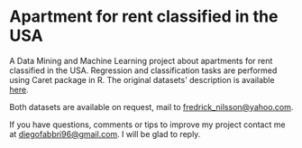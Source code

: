 # Apartment for rent classified in the USA
A Data Mining and Machine Learning project about apartments for rent classified in the USA. Regression and classification tasks are performed  using Caret package in R. The original datasets' description is available [here](https://archive.ics.uci.edu/ml/datasets/Apartment+for+rent+classified).

Both datasets are available on request, mail to <fredrick_nilsson@yahoo.com>.

If you have questions, comments or tips to improve my project contact me at <diegofabbri96@gmail.com>. I will be glad to reply.
